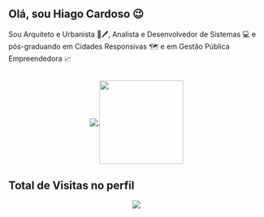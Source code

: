 ## Olá, sou Hiago Cardoso 😉

Sou Arquiteto e Urbanista 📐🖊, Analista e Desenvolvedor de Sistemas 💻 e pós-graduando em Cidades Responsivas 🗺️ e em Gestão Pública Empreendedora 📈

##

<p align="center">
  <a href="https://github.com/anuraghazra/github-readme-stats">
    <img
      align="center"
      src="https://github-readme-stats.vercel.app/api/top-langs/?username=hiagoesc&layout=compact"
    />
  </a>
  <a href="https://github.com/anuraghazra/github-readme-stats">
    <img
      align="center"
      height="165"
      src="https://github-readme-stats.vercel.app/api?username=hiagoesc&count_private=true&show_icons=true&custom_title=Github%20Status&hide=issues"
    />
  </a>
</p>

 ## Total de Visitas no perfil<br>
 <p align="center"> 
   <img alingn="center" src="https://profile-counter.glitch.me/hiagoesc/count.svg" />
 </p>
